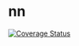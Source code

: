 # nn

[![Coverage Status](https://coveralls.io/repos/github/Enclave88/nn/badge.svg?branch=master)](https://coveralls.io/github/Enclave88/nn?branch=master)
